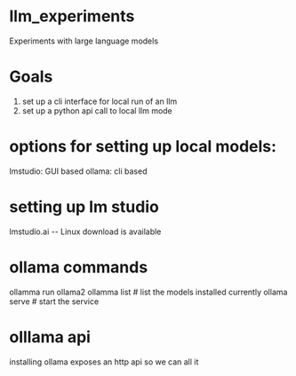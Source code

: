 # llm_experiments
Experiments with large language models

# Goals
1. set up a cli interface for local run of an llm
2. set up a python api call to local llm mode

# options for setting up local models:
lmstudio: GUI based
ollama: cli based

# setting up lm studio
lmstudio.ai -- Linux download is available

# ollama commands
ollamma run ollama2
ollamma list # list the models installed currently
ollama serve # start the service

# olllama api
installing ollama exposes an http api so we can all it